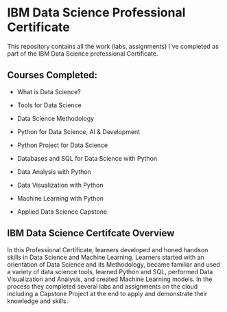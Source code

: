 # IBM Data Science Professional Certificate

This repository contains all the work (labs, assignments) I've completed as part of the IBM Data Science professional Certificate.

## Courses Completed:

- What is Data Science?

- Tools for Data Science

- Data Science Methodology
- Python for Data Science, AI &
Development
- Python Project for Data Science
- Databases and SQL for Data Science
with Python
- Data Analysis with Python
- Data Visualization with Python
- Machine Learning with Python
- Applied Data Science Capstone



## IBM Data Science Certifcate Overview

In this Professional Certificate, learners developed and honed handson
skills in Data Science and Machine Learning. Learners started with
an orientation of Data Science and its Methodology, became familiar
and used a variety of data science tools, learned Python and SQL,
performed Data Visualization and Analysis, and created Machine
Learning models. In the process they completed several labs and
assignments on the cloud including a Capstone Project at the end to
apply and demonstrate their knowledge and skills.





